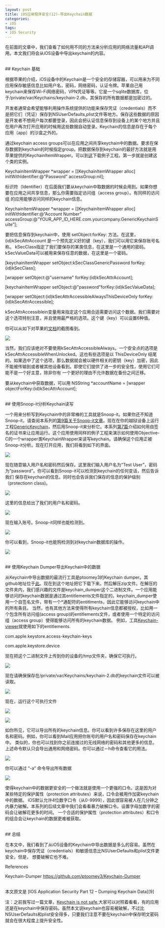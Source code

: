 ```yaml
---
layout: post  
title: iOS应用程序安全(12)-导出Keychain数据  
categories:  
- iOS  
tags:    
- iOS Security
---   
```




在前面的文章中，我们查看了如何用不同的方法来分析应用的网络流量和API调用。本文我们将会从iOS设备中导出keychain的内容。

<br>
## Keychain 基础

根据苹果的介绍，iOS设备中的Keychain是一个安全的存储容器，可以用来为不同应用保存敏感信息比如用户名，密码，网络密码，认证令牌。苹果自己用keychain来保存Wi-Fi网络密码，VPN凭证等等。它是一个sqlite数据库，位于/private/var/Keychains/keychain-2.db，其保存的所有数据都是加密过的。

开发者通常会希望能够利用操作系统提供的功能来保存凭证（credentials）而不是把它们（凭证）保存到NSUserDefaults,plist文件等地方。保存这些数据的原因是开发者不想用户每次都要登录，因此会把认证信息保存到设备上的某个地方并且在用户再次打开应用的时候用这些数据自动登录。Keychain的信息是存在于每个应用（app）的沙盒之外的。

通过keychain access groups可以在应用之间共享keychain中的数据。要求在保存数据到keychain的时候指定group。把数据保存到keychain的最好方法就是用苹果提供的KeychainItemWrapper。可以到[这][1]下载例子工程。第一步就是创建这个类的实例。

KeychainItemWrapper *wrapper = [[KeychainItemWrapper alloc] initWithIdentifier:@”Password” accessGroup:nil];

标识符（Identifier）在后面我们要从keychain中取数据的时候会用到。如果你想要在应用之间共享信息，那么你需要指定访问组（access group）。有同样的访问组
的应用能够访问同样的keychain信息。

KeychainItemWrapper *wrapper = [[KeychainItemWrapper alloc] initWithIdentifier:@”Account Number” accessGroup:@”YOUR_APP_ID_HERE.com.yourcompany.GenericKeychainSuite”];


要把信息保存到keychain中，使用 setObject:forKey: 方法。在这里， (id)kSecAttrAccount 是一个预先定义好的键（key），我们可以用它来保存账号名称。
kSecClass指定了我们要保存的某类信息，在这里是一个通用的密码。kSecValueData可以被用来保存任意的数据，在这里是一个密码。


[keychainItemWrapper setObject:kSecClassGenericPassword forKey:(id)kSecClass];

[wrapper setObject:@"username" forKey:(id)kSecAttrAccount];

[keychainItemWrapper setObject:@"password"forKey:(id)kSecValueData];

[wrapper setObject:(id)kSecAttrAccessibleAlwaysThisDeviceOnly forKey:(id)kSecAttrAccessible];


kSecAttrAccessiblein变量用来指定这个应用合适需要访问这个数据。我们需要对这个选项特别注意，并且使用最严格的选项。这个键（key）可以设置6种值。

你可以从如下对苹果的[文档][2]的截图看到。

![](http://2we26u4fam7n16rz3a44uhbe1bq2.wpengine.netdna-cdn.com/wp-content/uploads/080513_1630_IOSApplicat1.png)



当然，我们应该绝对不要使用kSecAttrAccessibleAlways。一个安全点的选项是kSecAttrAccessibleWhenUnlocked。这也有些选项是以 ThisDeviceOnly 结尾的。如果选中了这个选项，那么数据就会被以硬件相关的密钥（key）加密，因此不能被传输到或者被其他设备看到。即使它们提供了进一步的安全性，使用它们可能不是一个好主意，除非你有
一个更好的理由不允许数据在备份之间迁移。

要从keychain中获取数据，可以用
NSString *accountName = [wrapper objectForKey:(id)kSecAttrAccount];


<br>
## 使用Snoop-it分析Keychain读写


一个用来分析写到Keychain中的非常棒的工具就是Snoop-it。如果你还不知道Snoop-it，请查阅本系列的[第9篇关于Snoop-it文章][3]。现在在你的越狱设备上运行工程[GenericKeychain][4]，然后用Snoop-it来分析它。本系列[第7篇][5]介绍如何用自签名的证书来让应用运行。这个应用使用同样的例子工程来演示如何使用Objective-C的一个wrapper类KeychainWrapper来读写keychain。请确保这个应用正被Snoop-it分析。现在打开应用，我们将看到如下的界面。


![](http://resources.infosecinstitute.com/wp-content/uploads/080513_1630_IOSApplicat2.png)


现在随意输入用户名和密码然后保存。这里我们输入用户名为“Test User”，密码为“password”。你可以看到Snoop-it可以检测到keychain的任何变话，然后告诉我们
保存在keychain的信息。同时也会告诉我们保存的信息的保护级别（protectionn class)。


![](http://2we26u4fam7n16rz3a44uhbe1bq2.wpengine.netdna-cdn.com/wp-content/uploads/080513_1630_IOSApplicat3.png)


这里的信息给出了我们的用户名和密码。


![](http://resources.infosecinstitute.com/wp-content/uploads/080513_1630_IOSApplicat4.png)

现在输入账号。Snoop-it同样也能检测到。

![](http://resources.infosecinstitute.com/wp-content/uploads/080513_1630_IOSApplicat5.png)

你可以看到，Snoop-it也能购检测到对keychain数据库的操作。


![](http://resources.infosecinstitute.com/wp-content/uploads/080513_1630_IOSApplicat6.png)


<br>
##  使用Keychain Dumper导出Keychain中的数据

从Keychain中导出数据的最流行工具是ptoomey3的Keychain dumper。其github地址位于[此][6]。现在到这个地址把它下载下来。然后解压zip文件。在解压的文件夹内，我们感兴趣的文件是keychain_dumper这个二进制文件。一个应用能够访问的keychain数据是通过其entitlements文件指定的。keychain_dumper使用一个自签名文件，带有一个*通配符的entitlments，因此它能够访问keychain中的所有条目。 当然，也有其他方法来使得所有keychain信息都被授权，比如用一个包含所有访问组(access group)的entitlements文件，或者使用一个特定的访问组（access group）使得能够访问所有的keychain数据。
例如，工具[Keychain-viewer][7]就使用如下的entitlements.

com.apple.keystore.access-keychain-keys

com.apple.keystore.device


现在把这个二进制文件上传到你的设备的/tmp文件夹，确保它可执行。


![](http://resources.infosecinstitute.com/wp-content/uploads/080513_1630_IOSApplicat7.png)


现在请确保保存在/private/var/Keychains/keychain-2.db的keychain文件可以被读取。


![](http://resources.infosecinstitute.com/wp-content/uploads/080513_1630_IOSApplicat8.png)



现在，运行这个可执行文件


![](http://resources.infosecinstitute.com/wp-content/uploads/080513_1630_IOSApplicat9.png)



![](http://resources.infosecinstitute.com/wp-content/uploads/080513_1630_IOSApplicat10.png)



如你所见，它可以导出所有的keychain信息。你可以看到许多保存在这里的用户名和密码。例如，你可以看到Mail应用把你账号的用户名和密码保存在keychain中。
类似的，你也可以找到你之前连接过的无线网络的密码和其他更多的信息。上述命令默认只会导出通用和网络密码。你可以通过－h命令查看它的用法。



![](http://resources.infosecinstitute.com/wp-content/uploads/080513_1630_IOSApplicat11.png)





你可以通过 “-a” 命令导出所有数据

![](http://resources.infosecinstitute.com/wp-content/uploads/080513_1630_IOSApplicat12.png)


使得keychain中的数据更安全的一个做法就是使用一个更强的口令。这是因为对某些特定的保护属性（protection attributes）来说，口令会被用作加密keychain中的数据。
iOS默认允许4位数字口令（从0-9999），因此很容易被人在几分钟之内暴力破解。本系列的后续文章中我们会看看暴力破解口令。设置字母加数字的密码会让破解花更多的时间。
一个合适的保护属性（protection attributes）和口令的组合会让keychain的数据更难被获取。

<br>
## 总结

在本文中，我们看到了从iOS设备的Keychain中导出数据是多么的容易。虽然在keychain中保存凭证（credentials）和敏感信息比NSUserDefaults和plist文件更安全，但是，
想要破解它也不难。



References

Keychain-Dumper
https://github.com/ptoomey3/Keychain-Dumper

<br/>
本文原文是 [IOS Application Security Part 12 – Dumping Keychain Data][9]

注：之前我写过一篇文章，[Keychain is not safe][8],大家可以对照着看看，有的应用还是在keychain中保存密码。虽然本文说keychain也容易被破解，不过比NSUserDefaults和plist安全得多，只要我们注意不要在keychain中保存明文密码就会在很大程度上提升安全性。


[1]:http://developer.apple.com/library/ios/
[2]:http://developer.apple.com/library/mac/
[3]:http://wufawei.com/2013/11/ios-application-security-9/
[4]:http://developer.apple.com/library/ios/
[5]:http://wufawei.com/2013/11/ios-application-security-7/ 
[6]:https://github.com/ptoomey3/Keychain-Dumper
[7]:https://code.google.com/p/iphone-dataprotection/wiki/KeychainViewer
[8]:http://wufawei.com/2013/06/Keychain-is-not-safe/ 
[9]:http://resources.infosecinstitute.com/ios-application-security-part-12-dumping-keychain-data/



























































